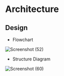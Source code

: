 # Architecture 

## Design
* Flowchart

![Screenshot (52)](https://user-images.githubusercontent.com/98865009/152684586-ccac1611-1b44-4c55-a446-449e51f87317.png)


* Structure Diagram

 ![Screenshot (60)](https://user-images.githubusercontent.com/98865009/153262317-de9f4d7a-a047-4325-9309-ac9cdb7e90c2.png)
